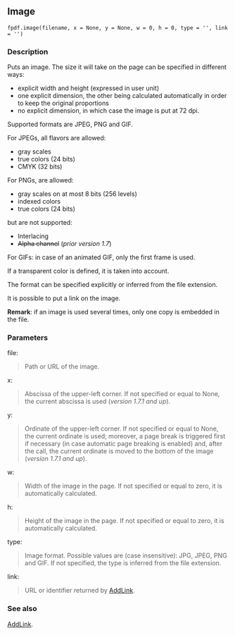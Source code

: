 ## Image ##

```
fpdf.image(filename, x = None, y = None, w = 0, h = 0, type = '', link = '')
```

### Description ###

Puts an image. The size it will take on the page can be specified in different ways:

 * explicit width and height (expressed in user unit)
 * one explicit dimension, the other being calculated automatically in order to keep the original proportions
 * no explicit dimension, in which case the image is put at 72 dpi.

Supported formats are JPEG, PNG and GIF.

For JPEGs, all flavors are allowed:

  * gray scales
  * true colors (24 bits)
  * CMYK (32 bits)
  
For PNGs, are allowed:

  * gray scales on at most 8 bits (256 levels)
  * indexed colors
  * true colors (24 bits)
  
but are not supported:

  * Interlacing
  * ~~Alpha channel~~ (_prior version 1.7_)
  
For GIFs: in case of an animated GIF, only the first frame is used.

If a transparent color is defined, it is taken into account.

The format can be specified explicitly or inferred from the file extension.

It is possible to put a link on the image.

**Remark**: if an image is used several times, only one copy is embedded in the file.

### Parameters ###

file:
> Path or URL of the image.

x:
> Abscissa of the upper-left corner. If not specified or equal to None, the current abscissa is used (_version 1.7.1 and up_).

y:
> Ordinate of the upper-left corner. If not specified or equal to None, the current ordinate is used; moreover, a page break is triggered first if necessary (in case automatic page breaking is enabled) and, after the call, the current ordinate is moved to the bottom of the image (_version 1.7.1 and up_).

w:
> Width of the image in the page. If not specified or equal to zero, it is automatically calculated.

h:
> Height of the image in the page. If not specified or equal to zero, it is automatically calculated.

type:
> Image format. Possible values are (case insensitive): JPG, JPEG, PNG and GIF. If not specified, the type is inferred from the file extension.

link:
> URL or identifier returned by [AddLink](AddLink.md).

### See also ###

[AddLink](AddLink.md).

